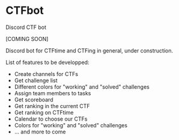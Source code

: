 # CTFbot
Discord CTF bot

[COMING SOON]

Discord bot for CTFtime and CTFing in general, under construction.

List of features to be developped:
* Create channels for CTFs
* Get challenge list
* Different colors for "working" and "solved" challenges
* Assign team members to tasks
* Get scoreboard
* Get ranking in the current CTF
* Get ranking on CTFtime
* Calendar to choose our CTFs
* Colors for "working" and "solved" challenges
* ... and more to come
